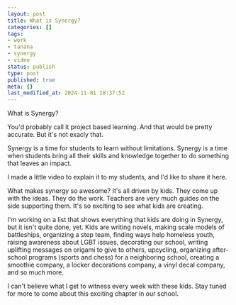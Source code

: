 ```yaml
---
layout: post
title: What is Synergy?
categories: []
tags:
- work
- tanana
- synergy
- video
status: publish
type: post
published: true
meta: {}
last_modified_at: 2024-11-01 18:37:52
---
```


What is Synergy?

You'd probably call it project based learning. And that would be pretty accurate. But it's not exacly that.

Synergy is a time for students to learn without limitations. Synergy is a time when students bring all their skills and knowledge together to do something that leaves an impact.

I made a little video to explain it to my students, and I'd like to share it here.



What makes synergy so awesome? It's all driven by kids. They come up with the ideas. They do the work. Teachers are very much guides on the side supporting them. It's so exciting to see what kids are creating.

I'm working on a list that shows everything that kids are doing in Synergy, but it isn't quite done, yet. Kids are writing novels, making scale models of battleships, organizing a step team, finding ways help homeless youth, raising awareness about LGBT issues, decorating our school, writing uplifting messages on origami to give to others, upcycling, organizing after-school programs (sports and chess) for a neighboring school, creating a smoothie company, a locker decorations company, a vinyl decal company, and so much more.

I can't believe what I get to witness every week with these kids. Stay tuned for more to come about this exciting chapter in our school.
